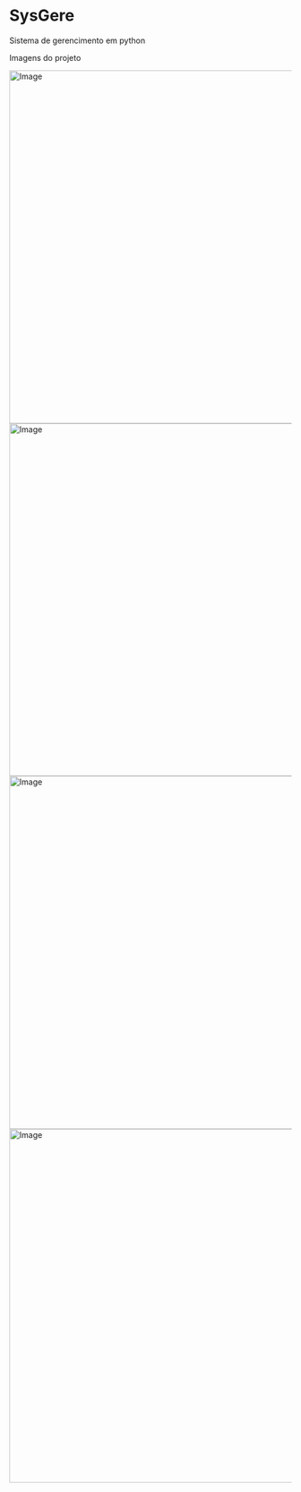 # SysGere
 Sistema de gerencimento em python









Imagens do projeto

<img width="1334" height="630" alt="Image" src="https://github.com/user-attachments/assets/eab89959-b813-4880-b0cc-2fd487464870" />

<img width="1365" height="629" alt="Image" src="https://github.com/user-attachments/assets/7c5eb4ec-e24d-4935-b855-e218f0952f42" />

<img width="1340" height="630" alt="Image" src="https://github.com/user-attachments/assets/526b2838-edbb-4759-8cfa-ff510778fe94" />

<img width="1337" height="631" alt="Image" src="https://github.com/user-attachments/assets/aa0debb8-b62e-4e37-82f2-9d9608591da2" />
